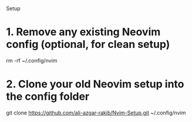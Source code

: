 Setup
# 1. Remove any existing Neovim config (optional, for clean setup)
rm -rf ~/.config/nvim

# 2. Clone your old Neovim setup into the config folder
git clone https://github.com/ali-azgar-rakib/Nvim-Setup.git ~/.config/nvim
